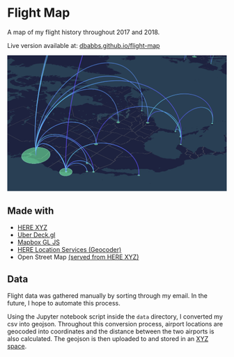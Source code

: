 # Flight Map
A map of my flight history throughout 2017 and 2018.

Live version available at: [dbabbs.github.io/flight-map](https://www.dbabbs.github.io/flight-map)

![flight-map](open-graph.png)

## Made with
- [HERE XYZ](https://www.here.xyz/)
- [Uber Deck.gl](http://deck.gl)
- [Mapbox GL JS](https://github.com/mapbox/mapbox-gl-js)
- [HERE Location Services (Geocoder)](http://developer.here.com)
- Open Street Map [(served from HERE XYZ)](https://www.here.xyz/)

## Data

Flight data was gathered manually by sorting through my email. In the future, I hope to automate this process.

Using the Jupyter notebook script inside the `data` directory, I converted my csv into geojson. Throughout this conversion process, airport locations are  geocoded into coordinates and the distance between the two airports is also calculated. The geojson is then uploaded to and stored in an [XYZ space](https://www.here.xyz/).
